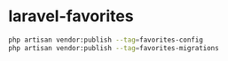 # laravel-favorites

```sh
php artisan vendor:publish --tag=favorites-config
php artisan vendor:publish --tag=favorites-migrations
```